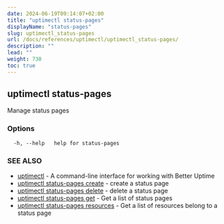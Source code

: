 ```yaml
---
date: 2024-06-19T09:14:07+02:00
title: "uptimectl status-pages"
displayName: "status-pages"
slug: uptimectl_status-pages
url: /docs/references/uptimectl/uptimectl_status-pages/
description: ""
lead: ""
weight: 730
toc: true
---
```

## uptimectl status-pages

Manage status pages

### Options

```
  -h, --help   help for status-pages
```

### SEE ALSO

* [uptimectl](/docs/references/uptimectl/uptimectl/)	 - A command-line interface for working with Better Uptime
* [uptimectl status-pages create](/docs/references/uptimectl/uptimectl_status-pages_create/)	 - create a status page
* [uptimectl status-pages delete](/docs/references/uptimectl/uptimectl_status-pages_delete/)	 - delete a status page
* [uptimectl status-pages get](/docs/references/uptimectl/uptimectl_status-pages_get/)	 - Get a list of status pages
* [uptimectl status-pages resources](/docs/references/uptimectl/uptimectl_status-pages_resources/)	 - Get a list of resources belong to a status page

